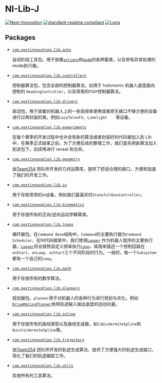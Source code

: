 # NI-Lib-J

[![Next-Innovation](https://img.shields.io/badge/Next-Innovation-blueviolet?style=flat)](https://github.com/FRCNextInnovation) [![standard-readme compliant](https://img.shields.io/badge/readme%20style-standard-brightgreen.svg?style=flat)](https://github.com/RichardLitt/standard-readme) [![Lang](https://img.shields.io/badge/Lang-zh--CN-Green?style=flat)]()

## Packages
- [`com.nextinnovation.lib.auto`](auto)

  自动阶段工具包。用于放置[`actions`](auto/actions)和[`mode`](auto/modes)的各种基类，以及带有异常处理的mode执行器。

- [`com.nextinnovation.lib.controllers`](controllers)

  控制器算法包，包含全部的控制器算法，如用于 holonomic 机器人底盘面向控制的 `HeadingController`，以及常用的`PIDF`控制器算法。

- [`com.nextinnovation.lib.drivers`](drivers)

  驱动包，用于放置对机器人上的一些高频率使用或者原生接口不够方便的设备进行过再封装的类。例如`LazyTalonFX`、`Limelight    `等设备。

- [`com.nextinnovation.lib.experiments`](experiments)

  在每个赛季的开发过程中也许会有新的算法或者封装好的代码被加入到 Lib 中，在赛季正式结束之前，为了方便后续的整理工作，我们首先把新算法加入到该包下，后续再进行 reveal 和合并。

- [`com.nextinnovation.lib.geometry`](geometry)

  由[Team254](https://github.com/Team254) 团队所开发的几何运算库，提供了舒适合理的接口，方便和加速了我们的开发工作。

- [`com.nextinnovation.lib.io`](io)

  用于存放常用的io设备，例如我们最喜欢的`StatefulXboxController`。

- [`com.nextinnovation.lib.kinematics`](kinematics)

  用于存放所有的正向/逆向运动学解算类。

- [`com.nextinnovation.lib.loops`](loops)

  循环器包。在`Command Base`结构中，`Command`的主要执行器为`Command Schedular`，在NI代码框架中，我们使用[`Looper`](loops/Looper.java)
  作为机器人程序的主要执行器，[`Looper`](loops/Looper.java)将会按照自定义频率执行[`Loop`](loops/ILoop.java)，其用来描述一个控制回路在`onStart`、`onLoop`、`onStart`三个不同阶段的行为。一般的，每一个`Subsystem`都有一个自己的`Loop`。
  
- [`com.nextinnovation.lib.math`](math)

  用于存放所有的数学算法。

- [`com.nextinnovation.lib.planners`](planners)

  规划器包。`planner`用于对机器人的各种行为进行规划与优化，例如[`DriveMotionPlanner`](planners/DriveMotionPlanner.java)依照轨迹输入输出底盘的运动向量。

- [`com.nextinnovation.lib.spline`](spline)

  用于存放所有的曲线类型以及曲线生成器，如`CubicHermiteSpline`和`QuinticHermiteSpline`等。

- [`com.nextinnovation.lib.trajectory`](trajectory)

  由[Team254](https://github.com/Team254) 团队所开发的轨迹生成算法，提供了方便强大的轨迹生成接口，简化了我们的轨迹跟踪工作。

- [`com.nextinnovation.lib.utils`](utils)

  存放所有的工具算法。